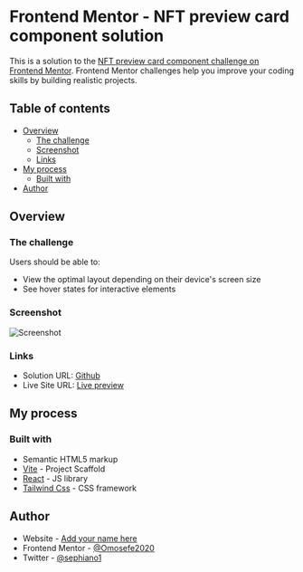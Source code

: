 # Frontend Mentor - NFT preview card component solution

This is a solution to the [NFT preview card component challenge on Frontend Mentor](https://www.frontendmentor.io/challenges/nft-preview-card-component-SbdUL_w0U). Frontend Mentor challenges help you improve your coding skills by building realistic projects. 

## Table of contents

- [Overview](#overview)
  - [The challenge](#the-challenge)
  - [Screenshot](#screenshot)
  - [Links](#links)
- [My process](#my-process)
  - [Built with](#built-with)
- [Author](#author)


## Overview

### The challenge

Users should be able to:

- View the optimal layout depending on their device's screen size
- See hover states for interactive elements

### Screenshot

![Screenshot](./screenshot.png)

### Links

- Solution URL: [Github](https://your-solution-url.com)
- Live Site URL: [Live preview](https://sefe-nft-card.netlify.app/)

## My process

### Built with

- Semantic HTML5 markup
- [Vite](https://vitejs.dev/) - Project Scaffold 
- [React](https://reactjs.org/) - JS library
- [Tailwind Css](https://tailwindcss.com/) - CSS framework

## Author

- Website - [Add your name here](https://www.your-site.com)
- Frontend Mentor - [@Omosefe2020](https://www.frontendmentor.io/profile/omosefe2020)
- Twitter - [@sephiano1](https://www.twitter.com/sephiano1)


